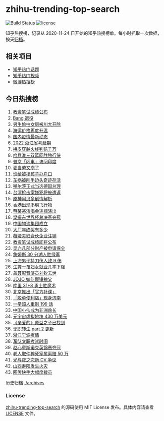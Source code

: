 # zhihu-trending-top-search

[![Build Status](https://github.com/justjavac/zhihu-trending-top-search/workflows/ci/badge.svg?branch=main)](https://github.com/justjavac/zhihu-trending-top-search/actions)
[![license](https://img.shields.io/github/license/justjavac/zhihu-trending-top-search)](https://github.com/justjavac/zhihu-trending-top-search/blob/main/LICENSE)

知乎热搜榜，记录从 2020-11-24 日开始的知乎热搜榜单。每小时抓取一次数据，按天[归档](./archives)。

## 相关项目

- [知乎热门话题](https://github.com/justjavac/zhihu-trending-hot-questions)
- [知乎热门视频](https://github.com/justjavac/zhihu-trending-hot-video)
- [微博热搜榜](https://github.com/justjavac/weibo-trending-hot-search)

## 今日热搜榜

<!-- BEGIN -->
<!-- 最后更新时间 Wed Dec 08 2021 23:09:34 GMT+0800 (China Standard Time) -->

1. [教资笔试成绩公布](https://www.zhihu.com/search?q=教资笔试成绩)
1. [Bang 退役](https://www.zhihu.com/search?q=Bang)
1. [男生偷拍女厕被川大开除](https://www.zhihu.com/search?q=四川大学偷拍)
1. [海运价格再度升温](https://www.zhihu.com/search?q=海运)
1. [国内疫情最新动态](https://www.zhihu.com/search?q=疫情)
1. [2022 浙江省考延期](https://www.zhihu.com/search?q=浙江省考)
1. [换皮穿越火线判赔千万](https://www.zhihu.com/search?q=穿越火线)
1. [哈登准三双篮网胜独行侠](https://www.zhihu.com/search?q=篮网)
1. [普京「闪电」访问印度](https://www.zhihu.com/search?q=普京)
1. [麦当劳又崩了](https://www.zhihu.com/search?q=麦当劳)
1. [谁给被拐孩子办户口](https://www.zhihu.com/search?q=被拐孩子)
1. [车祸被削半边头奇迹存活](https://www.zhihu.com/search?q=女子车祸)
1. [朔尔茨正式当选德国总理](https://www.zhihu.com/search?q=朔尔茨)
1. [台湾枪击案嫌犯将被遣返](https://www.zhihu.com/search?q=台湾枪击案)
1. [原神阿贝多剧情解析](https://www.zhihu.com/search?q=原神)
1. [香港出现不明飞行物](https://www.zhihu.com/search?q=香港不明飞行物)
1. [蔡某某演唱会违规演出](https://www.zhihu.com/search?q=蔡某某)
1. [樊振东世界杯总决赛夺冠](https://www.zhihu.com/search?q=樊振东)
1. [中国物流集团成立](https://www.zhihu.com/search?q=中国物流集团)
1. [大厂年终奖有多少](https://www.zhihu.com/search?q=大厂年终奖)
1. [薇娅夫妇合伙企业注销](https://www.zhihu.com/search?q=薇娅)
1. [教资笔试成绩即将公布](https://www.zhihu.com/search?q=教资笔试成绩)
1. [吴亦凡部分财产被申请保全](https://www.zhihu.com/search?q=吴亦凡资产)
1. [詹姆斯 30 分湖人胜绿军](https://www.zhihu.com/search?q=湖人)
1. [上海男子持刀伤人致 9 伤](https://www.zhihu.com/search?q=上海持刀伤人)
1. [生育一孩妇女就业几率下降](https://www.zhihu.com/search?q=妇女就业率)
1. [盖聂配音演员刘钦去世](https://www.zhihu.com/search?q=刘钦去世)
1. [JOJO 如何爆锤神父](https://www.zhihu.com/search?q=石之海)
1. [库里 31+8 勇士胜魔术](https://www.zhihu.com/search?q=勇士)
1. [北京推出「官方补课」](https://www.zhihu.com/search?q=北京官方补课)
1. [「脱单便利店」现身济南](https://www.zhihu.com/search?q=脱单便利店)
1. [一拳超人重制 199 话](https://www.zhihu.com/search?q=一拳超人)
1. [中国小伙成为非洲酋长](https://www.zhihu.com/search?q=非洲酋长)
1. [元宇宙虚拟地块 430 万美元](https://www.zhihu.com/search?q=元宇宙虚拟地块)
1. [《亲爱的》原型之子已找到](https://www.zhihu.com/search?q=孙海洋儿子)
1. [无职转生 part.2 更新](https://www.zhihu.com/search?q=无职转生)
1. [浙江宁波疫情](https://www.zhihu.com/search?q=宁波)
1. [军队文职考试时间](https://www.zhihu.com/search?q=军队文职考试)
1. [赵心童斯诺克英锦赛夺冠](https://www.zhihu.com/search?q=赵心童)
1. [老人取件猝死家属索赔 50 万](https://www.zhihu.com/search?q=老人取件猝死)
1. [光与夜之恋新 CV 争议](https://www.zhihu.com/search?q=光与夜之恋)
1. [山西寿阳发生火灾](https://www.zhihu.com/search?q=寿阳火灾)
1. [网传快手大幅度裁员](https://www.zhihu.com/search?q=快手)

<!-- END -->

历史归档 [./archives](./archives)

### License

[zhihu-trending-top-search](https://github.com/justjavac/zhihu-trending-top-search)
的源码使用 MIT License 发布。具体内容请查看 [LICENSE](./LICENSE) 文件。
